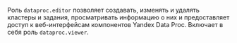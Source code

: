 Роль `dataproc.editor` позволяет создавать, изменять и удалять кластеры и задания, просматривать информацию о них и предоставляет доступ к веб-интерфейсам компонентов Yandex Data Proc. Включает в себя роль `dataproc.viewer`.